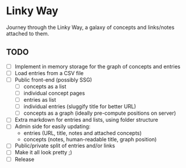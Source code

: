 Linky Way
===

Journey through the Linky Way, a galaxy of concepts and links/notes attached to them.

TODO
---

- [ ] Implement in memory storage for the graph of concepts and entries
- [ ] Load entries from a CSV file
- [ ] Public front-end (possibly SSG)
  - [ ] concepts as a list
  - [ ] individual concept pages
  - [ ] entries as list
  - [ ] individual entries (sluggify title for better URL)
  - [ ] concepts as a graph (ideally pre-compute positions on server)
- [ ] Extra markdown for entries and lists, using folder structure
- [ ] Admin side for easily updating:
  - entries (URL, title, notes and attached concepts)
  - concepts (notes, human-readable title, graph position)
- [ ] Public/private split of entries and/or links
- [ ] Make it all look pretty ;)
- [ ] Release
